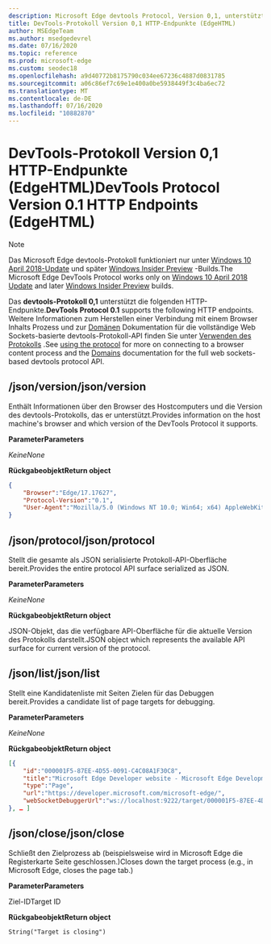 ```yaml
---
description: Microsoft Edge devtools Protocol, Version 0,1, unterstützt die folgenden HTTP-Endpunkte.
title: DevTools-Protokoll Version 0,1 HTTP-Endpunkte (EdgeHTML)
author: MSEdgeTeam
ms.author: msedgedevrel
ms.date: 07/16/2020
ms.topic: reference
ms.prod: microsoft-edge
ms.custom: seodec18
ms.openlocfilehash: a9d40772b8175790c034ee67236c4887d0831785
ms.sourcegitcommit: a06c86ef7c69e1e400a0be5938449f3c4ba6ec72
ms.translationtype: MT
ms.contentlocale: de-DE
ms.lasthandoff: 07/16/2020
ms.locfileid: "10882870"
---
```

# <span data-ttu-id="08737-103">DevTools-Protokoll Version 0,1 HTTP-Endpunkte (EdgeHTML)</span><span class="sxs-lookup"><span data-stu-id="08737-103">DevTools Protocol Version 0.1 HTTP Endpoints (EdgeHTML)</span></span>  

> [!NOTE]
> <span data-ttu-id="08737-104">Das Microsoft Edge devtools-Protokoll funktioniert nur unter [Windows 10 April 2018-Update](https://blogs.windows.com/windowsexperience/2018/04/30/how-to-get-the-windows-10-april-2018-update/#5VXkQMU41CJzZPER.97) und später [Windows Insider Preview](https://insider.windows.com/en-us/getting-started/) -Builds.</span><span class="sxs-lookup"><span data-stu-id="08737-104">The Microsoft Edge DevTools Protocol works only on [Windows 10 April 2018 Update](https://blogs.windows.com/windowsexperience/2018/04/30/how-to-get-the-windows-10-april-2018-update/#5VXkQMU41CJzZPER.97) and later [Windows Insider Preview](https://insider.windows.com/en-us/getting-started/) builds.</span></span>

<span data-ttu-id="08737-105">Das **devtools-Protokoll 0,1** unterstützt die folgenden HTTP-Endpunkte.</span><span class="sxs-lookup"><span data-stu-id="08737-105">**DevTools Protocol 0.1** supports the following HTTP endpoints.</span></span> <span data-ttu-id="08737-106">Weitere Informationen zum Herstellen einer Verbindung mit einem Browser Inhalts Prozess und zur [Domänen](domains/index.md) Dokumentation für die vollständige Web Sockets-basierte devtools-Protokoll-API finden Sie unter [Verwenden des Protokolls](../index.md#using-the-protocol) .</span><span class="sxs-lookup"><span data-stu-id="08737-106">See [using the protocol](../index.md#using-the-protocol) for more on connecting to a browser content process and the [Domains](domains/index.md) documentation for the full web sockets-based devtools protocol API.</span></span>

## <span data-ttu-id="08737-107">/json/version</span><span class="sxs-lookup"><span data-stu-id="08737-107">/json/version</span></span>
<span data-ttu-id="08737-108">Enthält Informationen über den Browser des Hostcomputers und die Version des devtools-Protokolls, das er unterstützt.</span><span class="sxs-lookup"><span data-stu-id="08737-108">Provides information on the host machine's browser and which version of the DevTools Protocol it supports.</span></span>

**<span data-ttu-id="08737-109">Parameter</span><span class="sxs-lookup"><span data-stu-id="08737-109">Parameters</span></span>**

*<span data-ttu-id="08737-110">Keine</span><span class="sxs-lookup"><span data-stu-id="08737-110">None</span></span>*

**<span data-ttu-id="08737-111">Rückgabeobjekt</span><span class="sxs-lookup"><span data-stu-id="08737-111">Return object</span></span>**

```json
{
    "Browser":"Edge/17.17627",
    "Protocol-Version":"0.1",
    "User-Agent":"Mozilla/5.0 (Windows NT 10.0; Win64; x64) AppleWebKit/537.36 (KHTML, like Gecko) Chrome/64.0.3282.140 Safari/537.36 Edge/17.17627"
}
```

## <span data-ttu-id="08737-112">/json/protocol</span><span class="sxs-lookup"><span data-stu-id="08737-112">/json/protocol</span></span>

<span data-ttu-id="08737-113">Stellt die gesamte als JSON serialisierte Protokoll-API-Oberfläche bereit.</span><span class="sxs-lookup"><span data-stu-id="08737-113">Provides the entire protocol API surface serialized as JSON.</span></span>

**<span data-ttu-id="08737-114">Parameter</span><span class="sxs-lookup"><span data-stu-id="08737-114">Parameters</span></span>**

*<span data-ttu-id="08737-115">Keine</span><span class="sxs-lookup"><span data-stu-id="08737-115">None</span></span>*

**<span data-ttu-id="08737-116">Rückgabeobjekt</span><span class="sxs-lookup"><span data-stu-id="08737-116">Return object</span></span>**

<span data-ttu-id="08737-117">JSON-Objekt, das die verfügbare API-Oberfläche für die aktuelle Version des Protokolls darstellt.</span><span class="sxs-lookup"><span data-stu-id="08737-117">JSON object which represents the available API surface for current version of the protocol.</span></span>

## <span data-ttu-id="08737-118">/json/list</span><span class="sxs-lookup"><span data-stu-id="08737-118">/json/list</span></span>

<span data-ttu-id="08737-119">Stellt eine Kandidatenliste mit Seiten Zielen für das Debuggen bereit.</span><span class="sxs-lookup"><span data-stu-id="08737-119">Provides a candidate list of page targets for debugging.</span></span>

**<span data-ttu-id="08737-120">Parameter</span><span class="sxs-lookup"><span data-stu-id="08737-120">Parameters</span></span>**

*<span data-ttu-id="08737-121">Keine</span><span class="sxs-lookup"><span data-stu-id="08737-121">None</span></span>*

**<span data-ttu-id="08737-122">Rückgabeobjekt</span><span class="sxs-lookup"><span data-stu-id="08737-122">Return object</span></span>**

```json
[{
    "id":"000001F5-87EE-4D55-0091-C4C08A1F30C8",
    "title":"Microsoft Edge Developer website - Microsoft Edge Development",
    "type":"Page",
    "url":"https://developer.microsoft.com/microsoft-edge/",
    "webSocketDebuggerUrl":"ws://localhost:9222/target/000001F5-87EE-4D55-0091-C4C08A1F30C8"
}, … ]
```

## <span data-ttu-id="08737-123">/json/close</span><span class="sxs-lookup"><span data-stu-id="08737-123">/json/close</span></span>

<span data-ttu-id="08737-124">Schließt den Zielprozess ab (beispielsweise wird in Microsoft Edge die Registerkarte Seite geschlossen.)</span><span class="sxs-lookup"><span data-stu-id="08737-124">Closes down the target process (e.g., in Microsoft Edge, closes the page tab.)</span></span>

**<span data-ttu-id="08737-125">Parameter</span><span class="sxs-lookup"><span data-stu-id="08737-125">Parameters</span></span>**

<span data-ttu-id="08737-126">Ziel-ID</span><span class="sxs-lookup"><span data-stu-id="08737-126">Target ID</span></span> 

**<span data-ttu-id="08737-127">Rückgabeobjekt</span><span class="sxs-lookup"><span data-stu-id="08737-127">Return object</span></span>**

```
String("Target is closing")
```
